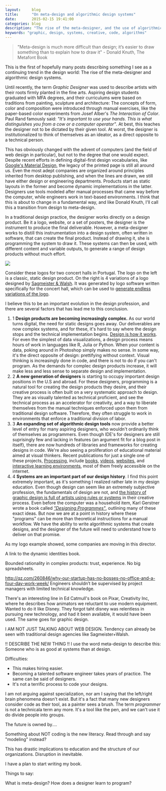 ```yaml
---
layout:     blog
title:      "On meta-design and algorithmic design systems"
date:       2015-02-15 19:41:00
categories: blog
description: "The rise of the meta-designer, and the use of algorithmic design systems."
keywords: "graphic, design, systems, creative, code, algorithms"
---
```


> "Meta-design is much more difficult than design; it’s easier to draw something than to explain how to draw it" - Donald Knuth, The Metafont Book

This is the first of hopefully many posts describing something I see as a continuing trend in the design world: The rise of the meta-designer and algorithmic design systems.

Until recently, the term *Graphic Designer* was used to describe artists with their roots firmly planted in the fine arts. Aspiring design students graduated with MFA degrees, and their curriculums were based on traditions from painting, sculpture and architecture: The concepts of form, color and composition were introduced through manual exercises, like the paper-based color experiments from Josef Alber's *The Interaction of Color*. Paul Rand famously said: *"It's important to use your hands. This is what distinguishes you from a cow or a computer operator"*. At best, this teaches the designer not to be dictated by their given tool. At worst, the designer is institutionalized to think of themselves as an ideator, as a direct opposite to a technical person. 

This has obviously changed with the advent of computers (and the field of web design in particular), but not to the degree that one would expect. Despite recent efforts in defining digital-first design vocabularies, like [Google's Material Design](http://www.google.com/design/spec/material-design/introduction.html), the legacy of the printed page is still all around us. Even the most adept companies are organized around principles inherited from desktop publishing, and when the lines are drawn, we still have either design or engineering departments. Products start as static layouts in the former and become dynamic implementations in the latter. Designers use tools modeled after manual processes that came way before the computer, while engineers work in text-based environments. I think that this is about to change in a fundamental way, and like Donald Knuth, I'll call this a transition from design to meta-design.

In a traditional design practice, the designer works directly on a design product. Be it a logo, website, or a set of posters, the designer is the instrument to produce the final deliverable. However, a meta-designer works to distill this instrumentation into a design system, often written in software, that can create the final product. Instead of drawing it, she is programming the system to draw it. These systems can then be used, with different content and variable outputs, to generate a range of design products without much effort.

<div class="wide-750">
  <img src="{% asset_path blog/casa.jpg %}" />
</div>

Consider these logos for two concert halls in Portugal. The logo on the left is a classic, static design product. On the right is 4 variations of a logo designed by [Sagmeister & Walsh](http://www.sagmeisterwalsh.com/). It was generated by logo software written specifically for the concert hall, which can be used to [generate endless variations of the logo](http://www.sagmeisterwalsh.com/work/project/casa-da-musica-identity/).

I believe this to be an important evolution in the design profession, and there are several factors that has lead me to this conclusion.

<ol class="bignums">

  <li>
    <span class="bignum">1</span>
    <strong>Design products are becoming increasingly complex.</strong> As our world turns  digital, the need for static designs goes away. Our deliverables are now complex systems, and for these, it's hard to say where the design stops and the technical implementation begins. <a href="http://daringfireball.net/2012/02/walter_isaacson_steve_jobs">Design is how it works</a>. For even the simplest of data visualizations, a design process means hours of work in languages like R, Julia or Python. When your content is data, poking around in Photoshop simply makes no sense. In some way, it's the direct opposite of design: prettifying without context. Visual thinking is increasingly done in code, and there is not to do if you can't program. As the demands for complec design products increase, it will make less and less sense to separate design and implementation.
  </li>

  <li>
    <span class="bignum">2</span>
    <strong>A new generation of designers</strong> is starting to occupy important design positions in the U.S and abroad. For these designers, programming is a natural tool for creating the design products they desire, and their creative process is often built on a very systematic approach to design. They are as visually talented as technical proficient, and see the technical process as an accelerator for creativity, and a way to liberate themselves from the manual techniques enforced upon them from traditional design software. Therefore, they often struggle to work in environments that enforce a traditional division of labor.
  </li>
  
  <li>
    <span class="bignum">3</span>
    <strong>An expanding set of algorithmic design tools</strong> now provide a better level of entry for many aspiring designers, who wouldn't ordinarily think of themselves as programmers. Even though IDE's for designers are still suprisingly few and lacking in features (an argument fit for a blog post in itself), there are now hundreds of libraries and frameworks for creating designs in code. We're also seeing a proliferation of educational material aimed at visual thinkers. Recent publications for just a single one of these projects, <a href="https://processing.org/">Processing</a>, include <a href="http://www.amazon.com/Processing-Programming-Handbook-Designers-Artists/dp/026202828X/ref=sr_1_6?s=books&amp;ie=UTF8&amp;qid=1406934187&amp;sr=1-6&amp;keywords=processing">books</a>, <a href="http://icm.shiffman.net/0.0/">videos</a>, <a href="http://natureofcode.com/book">websites</a>, and <a href="http://hello.processing.org/">interactive learning environments</a>, most of them freely accessible on the internet.
  </li>

  <li>
    <span class="bignum">4</span>
    <strong>Systems are an important part of our design history</strong>. I find this point extremely important, as it's something I realized rather late in my design education. Even though design can seem like an extremely subjective profession, the fundamentals of design are not, and <a href="http://printingcode.runemadsen.com/lecture-intro/">the history of graphic design is full of artists using rules or systems</a> in their creative process. Even before the computer was a household item, Karl Gerstner wrote a book called <em><a href="http://runemadsen.com/blog/karl-gerstner-designing-programmes/">"Designing Programmes"</a></em>, outlining many of these exact ideas. But now we are at a point in history where these "programs" can be more than theoretical instructions for a manual workflow. We have the ability to write algorithmic systems that create designs, and the designer of the future will need to understand how to deliver on that promise.
  </li>

</ol>

As my logo example showed, some companies are moving in this director.




A link to the dynamic identities book.

Bounded rationality in complex products: trust, experience. No big spreadsheets.

http://qz.com/260846/why-our-startup-has-no-bosses-no-office-and-a-four-day-work-week/
Engineers shouldn’t be supervised by project managers with limited technical knowledge.

There's an interesting line in Ed Catmull's book on Pixar, Creativity Inc, where he describes how animators we reluctant to use modern equipment. Wanted to do it like Disney. They forgot taht disney was relentless in pursuing new technology, and had it been available, it would have been used. The same goes for graphic design.

I AM NOT JUST TALKING ABOUT WEB DESIGN.
Tendency can already be seen with traditional design agencies like Sagmeister+Walsh.

!! DESCRIBE THE NEW THING !! I use the word meta-design to describe this: Someone who is as good at systems than at design.


Difficulties: 

- This makes hiring easier.
- Becoming a talented software engineer takes years of practice. The same can be said of designers.
- It's not a terrific process to code your designs.

I am not arguing against specialization, nor am I saying that the left/right brain phenomena doesn't exist. But it's a fact that many new designers consider code as their tool, as a painter sees a brush. The term *programmer* is not a technicala term any more. It's a tool like the pen, and we can't use it do divide people into groups.


The future is owned by....

Something about NOT coding is the new literacy. Read through and say "modeling" instead?

This has drastic implications to education and the structure of our organizations. Disruption in inevitable.

I have a plan to start writing my book.


Things to say:

What is meta-design?
How does a designer learn to program?
